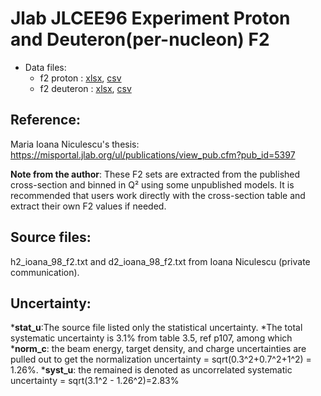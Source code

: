 # Jlab JLCEE96 Experiment Proton and Deuteron(per-nucleon) F2

* Data files: 
  * f2  proton   : [xlsx](../dataframe/10072.xlsx), [csv](../dataframe/csv/10072.csv)   
  * f2  deuteron : [xlsx](../dataframe/10073.xlsx), [csv](../dataframe/csv/10073.csv)   

## Reference: 

Maria Ioana Niculescu's thesis: https://misportal.jlab.org/ul/publications/view_pub.cfm?pub_id=5397

__Note from the author__: These F2 sets are extracted from the published cross-section and binned in Q² using some unpublished models. It is recommended that users work directly with the cross-section table and extract their own F2 values if needed.

## Source files: 
h2_ioana_98_f2.txt and d2_ioana_98_f2.txt from Ioana Niculescu (private communication).

## Uncertainty:
*__stat_u__:The source file listed only the statistical uncertainty. 
*The total systematic uncertainty is 3.1% from table 3.5, ref p107, among which 
  *__norm_c__: the beam energy, target density, and charge uncertainties are pulled out to get the normalization uncertainty = sqrt(0.3^2+0.7^2+1^2) = 1.26%. 
  *__syst_u__: the remained is denoted as uncorrelated systematic uncertainty = sqrt(3.1^2 - 1.26^2)=2.83%

